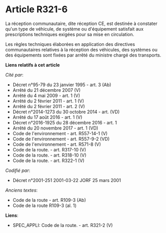 # Article R321-6

La réception communautaire, dite réception CE, est destinée à constater qu'un type de véhicule, de système ou d'équipement
satisfait aux prescriptions techniques exigées pour sa mise en circulation.

Les règles techniques élaborées en application des directives communautaires relatives à la réception des véhicules, des
systèmes ou des équipements sont fixées par arrêté du ministre chargé des transports.

**Liens relatifs à cet article**

_Cité par_:

  - Décret n°95-79 du 23 janvier 1995 - art. 3 (Ab)
  - Arrêté du 21 décembre 2007 (V)
  - Arrêté du 4 mai 2009 - art. 1 (V)
  - Arrêté du 2 février 2011 - art. 1 (V)
  - Arrêté du 2 février 2011 - art. 2 (V)
  - Décret n°2014-1273 du 30 octobre 2014 - art. (VD)
  - Arrêté du 17 août 2016 - art. 1 (V)
  - Décret n°2016-1925 du 28 décembre 2016 - art. 1
  - Arrêté du 20 novembre 2017 - art. 1 (VD)
  - Code de l'environnement - art. R557-14-1 (V)
  - Code de l'environnement - art. R557-9-2 (VD)
  - Code de l'environnement - art. R571-8 (V)
  - Code de la route. - art. R317-10 (V)
  - Code de la route. - art. R318-10 (V)
  - Code de la route. - art. R322-1 (V)

_Codifié par_:

  - Décret n°2001-251 2001-03-22 JORF 25 mars 2001

_Anciens textes_:

  - Code de la route - art. R109-3 (Ab)
  - Code de la route R109-3 (al. 1)

**Liens**:

  - SPEC_APPLI: Code de la route. - art. R321-2 (V)
